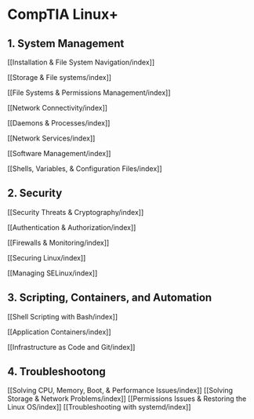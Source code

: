 # CompTIA Linux+

## 1. System Management

[[Installation & File System Navigation/index]]

[[Storage & File systems/index]]

[[File Systems & Permissions Management/index]]

[[Network Connectivity/index]]

[[Daemons & Processes/index]]

[[Network Services/index]]

[[Software Management/index]]

[[Shells, Variables, & Configuration Files/index]]

## 2. Security

[[Security Threats & Cryptography/index]]

[[Authentication & Authorization/index]]

[[Firewalls & Monitoring/index]]

[[Securing Linux/index]]

[[Managing SELinux/index]]

## 3. Scripting, Containers, and Automation

[[Shell Scripting with Bash/index]]

[[Application Containers/index]]

[[Infrastructure as Code and Git/index]]

## 4. Troubleshootong

[[Solving CPU, Memory, Boot, & Performance Issues/index]]
[[Solving Storage & Network Problems/index]]
[[Permissions Issues & Restoring the Linux OS/index]]
[[Troubleshooting with systemd/index]]

